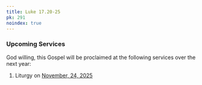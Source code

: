 ```yaml
---
title: Luke 17.20-25
pk: 291
noindex: true
---
```


### Upcoming Services

God willing, this Gospel will be proclaimed at the following services over the next year:


1. Liturgy on [November, 24, 2025](https://orthocal.info/readings/gregorian/2025/11/24/)
